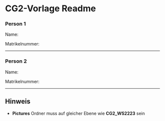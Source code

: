 # CG2-Vorlage Readme



### Person 1

Name:

Matrikelnummer:

------------------------

### Person 2

Name: 

Matrikelnummer:

---------------------





## Hinweis

- **Pictures** Ordner muss auf gleicher Ebene wie **CG2_WS2223** sein

